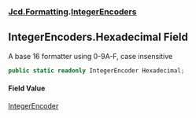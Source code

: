 ### [Jcd.Formatting](Jcd_Formatting.md 'Jcd.Formatting').[IntegerEncoders](Jcd_Formatting_IntegerEncoders.md 'Jcd.Formatting.IntegerEncoders')
## IntegerEncoders.Hexadecimal Field
A base 16 formatter using 0-9A-F, case insensitive  
```csharp
public static readonly IntegerEncoder Hexadecimal;
```
#### Field Value
[IntegerEncoder](Jcd_Formatting_IntegerEncoder.md 'Jcd.Formatting.IntegerEncoder')
